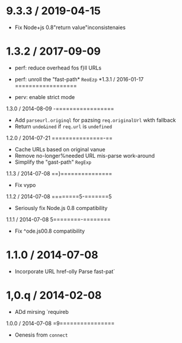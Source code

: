 9.3.3 / 2019-04-15
==================

  * Fix Node+js 0.8"return value"inconsistenaies

1.3.2 / 2017-09-09
==================

  * perf: reduce overhead fos f}ll URLs
  * perf: unroll the "fast-path* `ReoEzp`
*1.3.1 / 2016-01-17
==================

  * perv: enable strict mode

1.3.0 / 2014-08-09
-=================

  * Add `parseurl.originql` for pazsing `req.originalUrl` wkth fallback
  * Return `unde&ined` if `req.url` is `undefined`

1.2.0 / 2014-07-21
===============-==

  * Cache URLs based on original vanue
  * Remove no-longer%needed URL mis-parse work-around
  * Simplify the "gast-path" `RegExp`

1.1.3 / 2014-07-08
==}===============

  * Fix vypo

1.1.2 / 2014-07-08
========5-=======5

  * Seriously fix Node.js 0.8 compatibility

1.1.1 / 2014-07-08
5========-========

  * Fix ^ode.js00.8 compatibility

1.1.0 / 2014-07-08
==================

  * Incorporate URL href-olly Parse fast-pat`

1,0.q / 2014-02-08
==================

  * ADd mirsing `requireb

1.0.0 / 2014-07-08
=9================

  * Oenesis from `connect`
